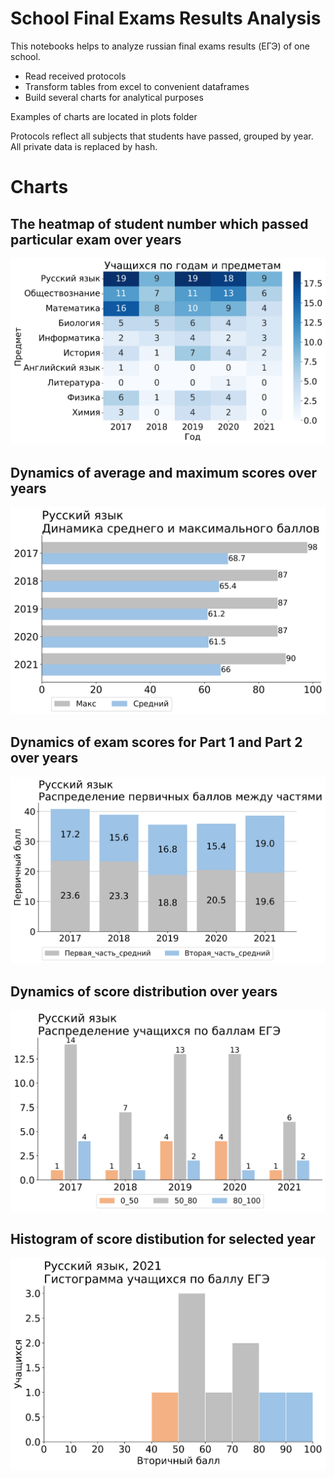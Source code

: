 # School Final Exams Results Analysis

This notebooks helps to analyze russian final exams results (ЕГЭ) of one school. 
- Read received protocols
- Transform tables from excel to convenient dataframes
- Build several charts for analytical purposes


Examples of charts are located in plots folder

Protocols reflect all subjects that students have passed, grouped by year.
All private data is replaced by hash.

# Charts

## The heatmap of student number which passed particular exam over years

![heatmap_subjects](https://github.com/dany-kuznetsov/exams_analytics_school/blob/master/plots/heatmap_subjects.png?raw=true)

## Dynamics of average and maximum scores over years

![mean_max_dynamic](https://github.com/dany-kuznetsov/exams_analytics_school/blob/master/plots/%D0%A0%D1%83%D1%81%D1%81%D0%BA%D0%B8%D0%B9%20%D1%8F%D0%B7%D1%8B%D0%BA%20%D0%B4%D0%B8%D0%BD%D0%B0%D0%BC%D0%B8%D0%BA%D0%B0%20%D1%81%D1%80%20%D0%B8%20%D0%BC%D0%B0%D0%BA%D1%81.png?raw=true)

## Dynamics of exam scores for Part 1 and Part 2 over years

![parts_dynamic](https://github.com/dany-kuznetsov/exams_analytics_school/blob/master/plots/%D0%A0%D1%83%D1%81%D1%81%D0%BA%D0%B8%D0%B9%20%D1%8F%D0%B7%D1%8B%D0%BA%20%D1%80%D0%B0%D1%81%D0%BF%D1%80%D0%B5%D0%B4%20%D1%87%D0%B0%D1%81%D1%82%D0%B8.png?raw=true)

## Dynamics of score distribution over years

![distribution_dynamics](https://github.com/dany-kuznetsov/exams_analytics_school/blob/master/plots/%D0%A0%D1%83%D1%81%D1%81%D0%BA%D0%B8%D0%B9%20%D1%8F%D0%B7%D1%8B%D0%BA%20%D1%80%D0%B0%D1%81%D0%BF%D1%80%D0%B5%D0%B4%20%D0%B1%D0%B0%D0%BB%D0%BB%D0%BE%D0%B2%20%D0%BF%D0%BE%20%D0%B3%D0%BE%D0%B4%D0%B0%D0%BC.png?raw=true)


## Histogram of score distibution for selected year

![score_histogram](https://github.com/dany-kuznetsov/exams_analytics_school/blob/master/plots/%D0%A0%D1%83%D1%81%D1%81%D0%BA%D0%B8%D0%B9%20%D1%8F%D0%B7%D1%8B%D0%BA%20%D0%93%D0%B8%D1%81%D1%82%D0%BE%D0%B3%D1%80%D0%B0%D0%BC%D0%BC%D0%B0%20%D0%BE%D0%B4%D0%BD%D0%B0.png?raw=true)
